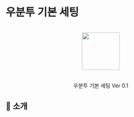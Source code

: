 # 우분투 기본 세팅
<div align="center">
  <br/>
  <img src="https://upload.wikimedia.org/wikipedia/commons/1/16/Ubuntu_and_Ubuntu_Server_Icon.png" width="100" />
  <br/>
  <br/>
  <p>
    우분투 기본 세팅 Ver 0.1 <br>
  </p>
  </p>
</div>


## :mega: 소개
